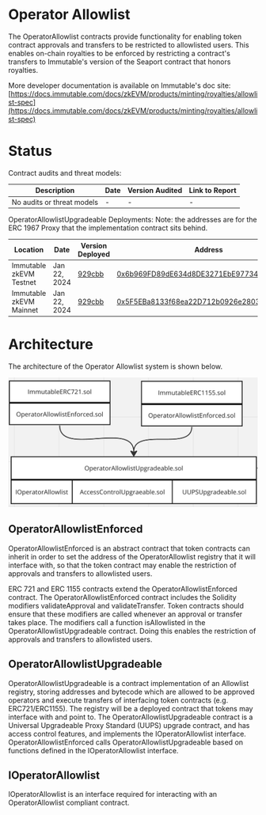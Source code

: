 # Operator Allowlist

The OperatorAllowlist contracts provide functionality for enabling token contract approvals and transfers to be restricted to allowlisted users. This enables on-chain royalties to be enforced by restricting a contract's transfers to Immutable's version of the Seaport contract that honors royalties.

More developer documentation is available on Immutable's doc site: [https://docs.immutable.com/docs/zkEVM/products/minting/royalties/allowlist-spec](https://docs.immutable.com/docs/zkEVM/products/minting/royalties/allowlist-spec)


# Status

Contract audits and threat models:

| Description               | Date             |Version Audited  | Link to Report |
|---------------------------|------------------|-----------------|----------------|
| No audits or threat models | -                | -               | -              |

OperatorAllowlistUpgradeable Deployments: Note: the addresses are for the ERC 1967 Proxy that the implementation contract sits behind.

| Location                  | Date             | Version Deployed | Address |
|---------------------------|------------------|------------------|---------|
| Immutable zkEVM Testnet   | Jan 22, 2024     | [929cbb](https://github.com/immutable/contracts/blob/929cbbb9bfabdc854b2c21b1c7a8c7ab396f6676/contracts/allowlist/OperatorAllowlistUpgradeable.sol)     | [0x6b969FD89dE634d8DE3271EbE97734FEFfcd58eE](https://explorer.testnet.immutable.com/address/0x6b969FD89dE634d8DE3271EbE97734FEFfcd58eE)  |
| Immutable zkEVM Mainnet   | Jan 22, 2024 | [929cbb](https://github.com/immutable/contracts/blob/929cbbb9bfabdc854b2c21b1c7a8c7ab396f6676/contracts/allowlist/OperatorAllowlistUpgradeable.sol)    | [0x5F5EBa8133f68ea22D712b0926e2803E78D89221](https://explorer.immutable.com/address/0x5F5EBa8133f68ea22D712b0926e2803E78D89221?tab=contract)       |


# Architecture

The architecture of the Operator Allowlist system is shown below. 

![Operator Allowlist Architecture](./oal-architecture.png)

## OperatorAllowlistEnforced

OperatorAllowlistEnforced is an abstract contract that token contracts can inherit in order to set the address of the OperatorAllowlist registry that it will interface with, so that the token contract may enable the restriction of approvals and transfers to allowlisted users.

ERC 721 and ERC 1155 contracts extend the OperatorAllowlistEnforced contract. The OperatorAllowlistEnforced contract includes the Solidity modifiers validateApproval and validateTransfer. Token contracts should ensure that these modifiers are called whenever an approval or transfer takes place. The modifiers call a function isAllowlisted in the OperatorAllowlistUpgradeable contract. Doing this enables the restriction of approvals and transfers to allowlisted users.

## OperatorAllowlistUpgradeable

OperatorAllowlistUpgradeable is a contract implementation of an Allowlist registry, storing addresses and bytecode which are allowed to be approved operators and execute transfers of interfacing token contracts (e.g. ERC721/ERC1155). The registry will be a deployed contract that tokens may interface with and point to. The OperatorAllowlistUpgradeable contract is a Universal Upgradeable Proxy Standard (UUPS) upgrade contract, and has access control features, and implements the IOperatorAllowlist interface. OperatorAllowlistEnforced calls OperatorAllowlistUpgradeable based on functions defined in the IOperatorAllowlist interface.

## IOperatorAllowlist

IOperatorAllowlist is an interface required for interacting with an OperatorAllowlist compliant contract.


